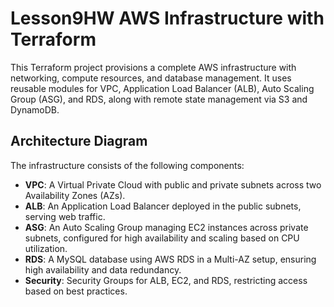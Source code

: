 # Lesson9HW AWS Infrastructure with Terraform

This Terraform project provisions a complete AWS infrastructure with networking, compute resources, and database management. It uses reusable modules for VPC, Application Load Balancer (ALB), Auto Scaling Group (ASG), and RDS, along with remote state management via S3 and DynamoDB.

## Architecture Diagram
The infrastructure consists of the following components:

* **VPC**: A Virtual Private Cloud with public and private subnets across two Availability Zones (AZs).
* **ALB**: An Application Load Balancer deployed in the public subnets, serving web traffic.
* **ASG**: An Auto Scaling Group managing EC2 instances across private subnets, configured for high availability and scaling based on CPU utilization.
* **RDS**: A MySQL database using AWS RDS in a Multi-AZ setup, ensuring high availability and data redundancy.
* **Security**: Security Groups for ALB, EC2, and RDS, restricting access based on best practices.